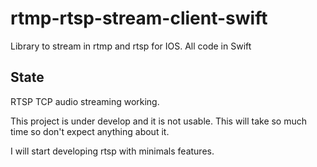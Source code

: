 # rtmp-rtsp-stream-client-swift
Library to stream in rtmp and rtsp for IOS. All code in Swift

## State

RTSP TCP audio streaming working.

This project is under develop and it is not usable.
This will take so much time so don't expect anything about it.

I will start developing rtsp with minimals features.
